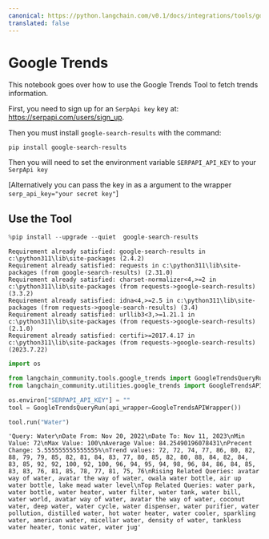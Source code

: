 ```yaml
---
canonical: https://python.langchain.com/v0.1/docs/integrations/tools/google_trends
translated: false
---
```


# Google Trends

This notebook goes over how to use the Google Trends Tool to fetch trends information.

First, you need to sign up for an `SerpApi key` key at: https://serpapi.com/users/sign_up.

Then you must install `google-search-results` with the command:

`pip install google-search-results`

Then you will need to set the environment variable `SERPAPI_API_KEY` to your `SerpApi key`

[Alternatively you can pass the key in as a argument to the wrapper `serp_api_key="your secret key"`]

## Use the Tool

```python
%pip install --upgrade --quiet  google-search-results
```

```output
Requirement already satisfied: google-search-results in c:\python311\lib\site-packages (2.4.2)
Requirement already satisfied: requests in c:\python311\lib\site-packages (from google-search-results) (2.31.0)
Requirement already satisfied: charset-normalizer<4,>=2 in c:\python311\lib\site-packages (from requests->google-search-results) (3.3.2)
Requirement already satisfied: idna<4,>=2.5 in c:\python311\lib\site-packages (from requests->google-search-results) (3.4)
Requirement already satisfied: urllib3<3,>=1.21.1 in c:\python311\lib\site-packages (from requests->google-search-results) (2.1.0)
Requirement already satisfied: certifi>=2017.4.17 in c:\python311\lib\site-packages (from requests->google-search-results) (2023.7.22)
```

```python
import os

from langchain_community.tools.google_trends import GoogleTrendsQueryRun
from langchain_community.utilities.google_trends import GoogleTrendsAPIWrapper

os.environ["SERPAPI_API_KEY"] = ""
tool = GoogleTrendsQueryRun(api_wrapper=GoogleTrendsAPIWrapper())
```

```python
tool.run("Water")
```

```output
'Query: Water\nDate From: Nov 20, 2022\nDate To: Nov 11, 2023\nMin Value: 72\nMax Value: 100\nAverage Value: 84.25490196078431\nPrecent Change: 5.555555555555555%\nTrend values: 72, 72, 74, 77, 86, 80, 82, 88, 79, 79, 85, 82, 81, 84, 83, 77, 80, 85, 82, 80, 88, 84, 82, 84, 83, 85, 92, 92, 100, 92, 100, 96, 94, 95, 94, 98, 96, 84, 86, 84, 85, 83, 83, 76, 81, 85, 78, 77, 81, 75, 76\nRising Related Queries: avatar way of water, avatar the way of water, owala water bottle, air up water bottle, lake mead water level\nTop Related Queries: water park, water bottle, water heater, water filter, water tank, water bill, water world, avatar way of water, avatar the way of water, coconut water, deep water, water cycle, water dispenser, water purifier, water pollution, distilled water, hot water heater, water cooler, sparkling water, american water, micellar water, density of water, tankless water heater, tonic water, water jug'
```